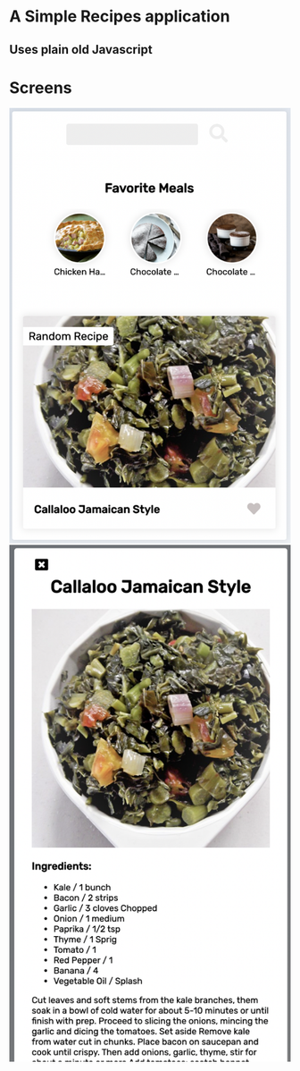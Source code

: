 # A Simple Recipes application
## Uses plain old Javascript

# Screens
![Screen1](screen1.png)
![Screen2](screen2.png)

